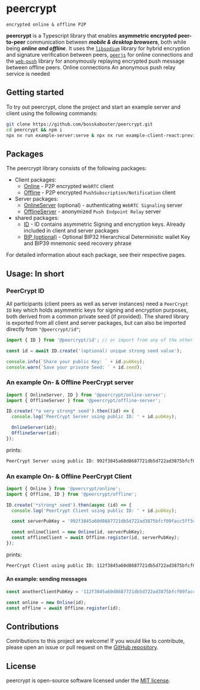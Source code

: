 # peercrypt

`encrypted online & offline P2P`

**peercrypt** is a Typescript library that enables **asymmetric encrypted peer-to-peer** communication between **_mobile & desktop browsers_**, both while being **_online and offline_**. It uses the [`libsodium`](https://github.com/jedisct1/libsodium.js) library for hybrid encryption and signature verification between peers, [`peerjs`](https://github.com/peers) for online connections and the [`web-push`](https://github.com/web-push-libs/web-push) library for anonymously replaying encrypted push message between offline peers. Online connections An anonymous push relay service is needed

## Getting started

To try out peercrypt, clone the project and start an example server and client using the following commands:

```bash
git clone https://github.com/bosskabouter/peercrypt.git
cd peercrypt && npm i
npx nx run example-server:serve & npx nx run example-client-react:preview:development
```

## Packages

The peercrypt library consists of the following packages:

- Client packages:
  - [Online](./packages/online/) - P2P encrypted `WebRTC` client
  - [Offline](./packages/offline/) - P2P encrypted `PushSubscription/Notification` client
- Server packages:
  - [OnlineServer](/packages/onlineServer/) (optional) - authenticating `WebRTC Signaling` server
  - [OfflineServer](/packages/offlineServer/) - anonymized `Push Endpoint Relay` server
- shared packages:
  - [ID](/packages/id/) - ID contains asymmetric Signing and encryption keys. Already included in client and server packages
  - [BIP (optional)](/packages/bip/) - Optional BIP32 Hierarchical Deterministic wallet Key and BIP39 mnemonic seed recovery phrase

For detailed information about each package, see their respective pages.

## Usage: In short

### PeerCrypt ID

All participants (client peers as well as server instances) need a `PeerCrypt ID` key which holds asymmetric keys for signing and encryption purposes, both derived from a common private seed (if provided). The shared library is exported from all client and server packages, but can also be imported directly from `"@peercrypt/id"`;

```typescript
import { ID } from '@peercrypt/id'; // or import from any of the other packages;

const id = await ID.create('(optional) unique strong seed value');

console.info(`Share your public Key: ` + id.pubKey);
console.warn(`Save your private Seed: ` + id.seed);
```

### An example On- & Offline PeerCrypt server

```typescript
import { OnlineServer, ID } from '@peercrypt/online-server';
import { OfflineServer } from '@peercrypt/offline-server';

ID.create('*a very strong* seed').then((id) => {
  console.log('PeerCrypt Server using public ID: ' + id.pubKey);

  OnlineServer(id);
  OfflineServer(id);
});
```

prints:

```bash
PeerCrypt Server using public ID: 992f3845a60d8687721db5d722ad3875bfcf09facc5ff340b6bd215ff568ac27
```

### An example On- & Offline PeerCrypt Client

```typescript
import { Online } from '@peercrypt/online';
import { Offline, ID } from '@peercrypt/offline';

ID.create('*strong* seed').then(async (id) => {
  console.log('PeerCrypt Client using public ID: ' + id.pubKey);

  const serverPubKey = '992f3845a60d8687721db5d722ad3875bfcf09facc5ff340b6bd215ff568ac27';

  const onlineClient = new Online(id, serverPubKey);
  const offlineClient = await Offline.register(id, serverPubKey);
});
```

prints:

```bash
PeerCrypt Client using public ID: 112f3845a60d8687721db5d722ad3875bfcf09facc1ff340b6bd215ff568ac27
```

#### An example: sending messages

```typescript
const anotherClientPubKey = '112f3845a60d8687721db5d722ad3875bfcf09facc1ff340b6bd215ff568ac27';

const online = new Online(id);
const offline = await Offline.register(id);
```

## Contributions

Contributions to this project are welcome! If you would like to contribute, please open an issue or pull request on the [GitHub repository](https://github.com/bosskabouter/peercrypt).

## License

peercrypt is open-source software licensed under the [MIT license](./LICENSE).
